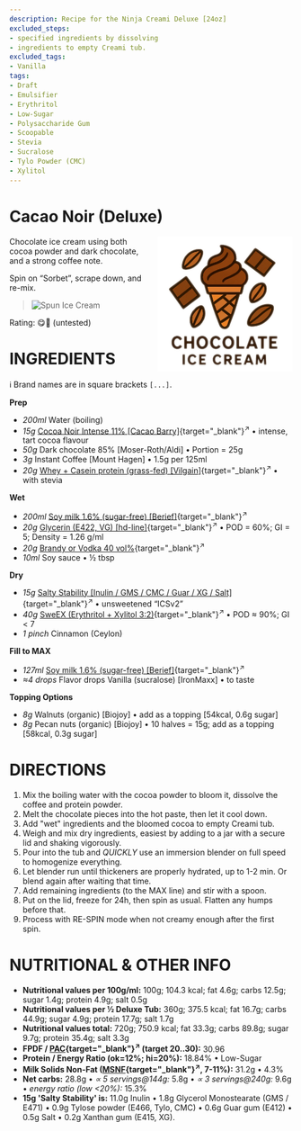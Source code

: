```yaml
---
description: Recipe for the Ninja Creami Deluxe [24oz]
excluded_steps:
- specified ingredients by dissolving
- ingredients to empty Creami tub.
excluded_tags:
- Vanilla
tags:
- Draft
- Emulsifier
- Erythritol
- Low-Sugar
- Polysaccharide Gum
- Scoopable
- Stevia
- Sucralose
- Tylo Powder (CMC)
- Xylitol
---
```

# Cacao Noir (Deluxe)
<img style="float: right; margin-left: 1.5em;" width=240 alt="Logo" src="https://raw.githubusercontent.com/jhermann/ice-creamery/refs/heads/main/assets/chocolate-ice-cream-logo.png" />

Chocolate ice cream using both cocoa powder and dark chocolate, and a strong coffee note.

Spin on “Sorbet”, scrape down, and re-mix.

> <img width=360 alt="Spun Ice Cream" src="" class="zoomable" />

Rating: 😋🍫 (untested)

# INGREDIENTS

ℹ️ Brand names are in square brackets `[...]`.

**Prep**

  - _200ml_ Water (boiling)
  - _15g_ [Cocoa Noir Intense 11% \[Cacao Barry\]](/ice-creamery/info/ingredients/#cocoa-powder){target="_blank"}<sup>↗</sup> • intense, tart cocoa flavour
  - _50g_ Dark chocolate 85% [Moser-Roth/Aldi] • Portion = 25g
  - _3g_ Instant Coffee [Mount Hagen] • 1.5g per 125ml
  - _20g_ [Whey + Casein protein (grass-fed) \[Vilgain\]](/ice-creamery/info/ingredients/#whey-protein){target="_blank"}<sup>↗</sup> • with stevia

**Wet**

  - _200ml_ [Soy milk 1.6% (sugar-free) \[Berief\]](/ice-creamery/info/ingredients/#soy-milk){target="_blank"}<sup>↗</sup>
  - _20g_ [Glycerin (E422, VG) \[hd-line\]](/ice-creamery/info/ingredients/#vegetable-glycerin-glycerol-vg-e422){target="_blank"}<sup>↗</sup> • POD = 60%; GI = 5; Density = 1.26 g/ml
  - _20g_ [Brandy or Vodka 40 vol%](/ice-creamery/info/ingredients/#alcohol-ethanol){target="_blank"}<sup>↗</sup>
  - _10ml_ Soy sauce • ½ tbsp

**Dry**

  - _15g_ [Salty Stability \[Inulin / GMS / CMC / Guar / XG / Salt\]](/ice-creamery/S/Salty%20Stability/){target="_blank"}<sup>↗</sup> • unsweetened “ICSv2”
  - _40g_ [SweEX (Erythritol + Xylitol 3:2)](/ice-creamery/info/ingredients/#sweex-erythritol-xylitol-blend){target="_blank"}<sup>↗</sup> • POD ≈ 90%; GI < 7
  - _1 pinch_ Cinnamon (Ceylon)

**Fill to MAX**

  - _127ml_ [Soy milk 1.6% (sugar-free) \[Berief\]](/ice-creamery/info/ingredients/#soy-milk){target="_blank"}<sup>↗</sup>
  - _≈4 drops_ Flavor drops Vanilla (sucralose) [IronMaxx] • to taste

**Topping Options**

  - _8g_ Walnuts (organic) [Biojoy] • add as a topping [54kcal, 0.6g sugar]
  - _8g_ Pecan nuts (organic) [Biojoy] • 10 halves = 15g; add as a topping [58kcal, 0.3g sugar]

# DIRECTIONS

 1. Mix the boiling water with the cocoa powder to bloom it, dissolve the coffee and protein powder.
 1. Melt the chocolate pieces into the hot paste, then let it cool down.
 1. Add "wet" ingredients and the bloomed cocoa to empty Creami tub.
 1. Weigh and mix dry ingredients, easiest by adding to a jar with a secure lid and shaking vigorously.
 1. Pour into the tub and *QUICKLY* use an immersion blender on full speed to homogenize everything.
 1. Let blender run until thickeners are properly hydrated, up to 1-2 min. Or blend again after waiting that time.
 1. Add remaining ingredients (to the MAX line) and stir with a spoon.
 1. Put on the lid, freeze for 24h, then spin as usual. Flatten any humps before that.
 1. Process with RE-SPIN mode when not creamy enough after the first spin.

# NUTRITIONAL & OTHER INFO
- **Nutritional values per 100g/ml:** 100g; 104.3 kcal; fat 4.6g; carbs 12.5g; sugar 1.4g; protein 4.9g; salt 0.5g
- **Nutritional values per ½ Deluxe Tub:** 360g; 375.5 kcal; fat 16.7g; carbs 44.9g; sugar 4.9g; protein 17.7g; salt 1.7g
- **Nutritional values total:** 720g; 750.9 kcal; fat 33.3g; carbs 89.8g; sugar 9.7g; protein 35.4g; salt 3.3g
- **FPDF / [PAC](/ice-creamery/info/glossary/#potere-anti-congelante-pac){target="_blank"}<sup>↗</sup> (target 20..30):** 30.96
- **Protein / Energy Ratio (ok=12%; hi=20%):** 18.84% • Low-Sugar
- **Milk Solids Non-Fat ([MSNF](/ice-creamery/info/glossary/#milk-solids-not-fat-msnf){target="_blank"}<sup>↗</sup>, 7-11%):** 31.2g • 4.3%
- **Net carbs:** 28.8g • *∝ 5 servings@144g:* 5.8g • *∝ 3 servings@240g:* 9.6g • *energy ratio (low <20%):* 15.3%
- **15g 'Salty Stability' is:** 11.0g Inulin • 1.8g Glycerol Monostearate (GMS / E471) • 0.9g Tylose powder (E466, Tylo, CMC) • 0.6g Guar gum (E412) • 0.5g Salt • 0.2g Xanthan gum (E415, XG).
